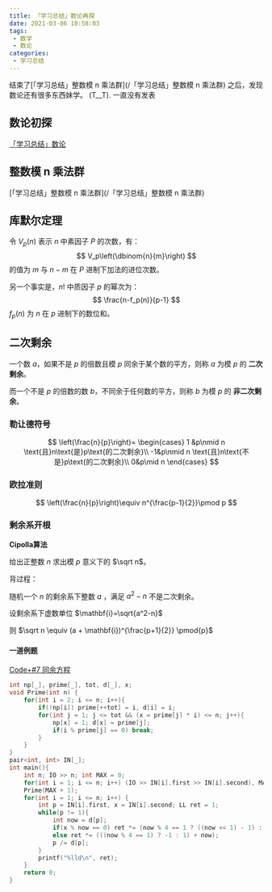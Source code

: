 ```yaml
---
title: 「学习总结」数论再探
date: 2021-03-06 18:58:03
tags:
 - 数学
 - 数论
categories:
 - 学习总结
---
```


结束了[「学习总结」整数模 n 乘法群](/「学习总结」整数模 n 乘法群) 之后，发现数论还有很多东西妹学。 (T__T). 一直没有发表

<!-- more -->

## 数论初探

[「学习总结」数论](/「学习总结」数论)

## 整数模 n 乘法群

[「学习总结」整数模 n 乘法群](/「学习总结」整数模 n 乘法群)

## 库默尔定理
令 $V_p(n)$ 表示 $n$ 中素因子 $P$ 的次数，有：
$$
V_p\left(\dbinom{n}{m}\right)
$$
的值为 $m$ 与 $n-m$ 在 $P$ 进制下加法的进位次数。



另一个事实是，$n!$ 中质因子 $p​$ 的幂次为：
$$
\frac{n-f_p(n)}{p-1}
$$
$f_p(n)$ 为 $n$ 在 $p$ 进制下的数位和。



## 二次剩余

一个数 $a$，如果不是 $p$ 的倍数且模 $p$ 同余于某个数的平方，则称 $a$ 为模 $p$ 的 **二次剩余**。

而一个不是 $p$ 的倍数的数 $b$，不同余于任何数的平方，则称 $b$ 为模 $p$ 的 **非二次剩余**。

### 勒让德符号
$$
\left(\frac{n}{p}\right)=
\begin{cases} 1 &p\nmid n \text{且}n\text{是}p\text{的二次剩余}\\
-1&p\nmid n \text{且}n\text{不是}p\text{的二次剩余}\\
0&p\mid n 
\end{cases}
$$

### 欧拉准则
$$
\left(\frac{n}{p}\right)\equiv n^{\frac{p-1}{2}}\pmod p
$$

### 剩余系开根
**Cipolla算法**

给出正整数 $n$ 求出模 $p$ 意义下的 $\sqrt n$。

背过程：

随机一个 $n$ 的剩余系下整数 $a$ ，满足 $a^2-n$ 不是二次剩余。

设剩余系下虚数单位 $\mathbf{i}=\sqrt{a^2-n}$

则 $\sqrt n \equiv (a + \mathbf{i})^{\frac{p+1}{2}} \pmod{p}$

#### 一道例题
[ Code+#7 同余方程](https://www.luogu.com.cn/problem/P6610)

```cpp
int np[_], prime[_], tot, d[_], x;
void Prime(int n) {
	for(int i = 2; i <= n; i++){
		if(!np[i]) prime[++tot] = i, d[i] = i;
		for(int j = 1; j <= tot && (x = prime[j] * i) <= n; j++){
			np[x] = 1; d[x] = prime[j];
			if(i % prime[j] == 0) break;
		}
	}
}
pair<int, int> IN[_];
int main(){
	int n; IO >> n; int MAX = 0;
	for(int i = 1; i <= n; i++) (IO >> IN[i].first >> IN[i].second), MAX = max(MAX, IN[i].first) ;
	Prime(MAX + 1);
	for(int i = 1; i <= n; i++) {
		int p = IN[i].first, x = IN[i].second; LL ret = 1;
		while(p != 1){
			int now = d[p];
			if(x % now == 0) ret *= (now % 4 == 1 ? ((now << 1) - 1) : 1);
			else ret *= (((now % 4 == 1) ? -1 : 1) + now);
			p /= d[p];
		}
		printf("%lld\n", ret);
	}
	return 0;
}
```






